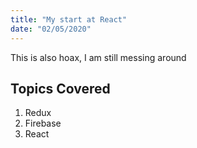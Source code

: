 ```yaml
---
title: "My start at React"
date: "02/05/2020"
---
```


This is also hoax, I am still messing around

## Topics Covered

1. Redux
2. Firebase
3. React